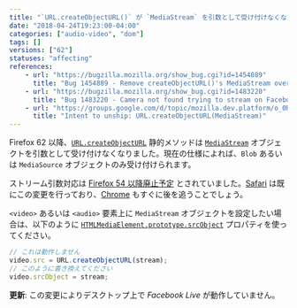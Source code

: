 ```yaml
---
title: "`URL.createObjectURL()` が `MediaStream` を引数として受け付けなくなりました"
date: "2018-04-24T19:23:00-04:00"
categories: ["audio-video", "dom"]
tags: []
versions: ["62"]
statuses: "affecting"
references:
    - url: "https://bugzilla.mozilla.org/show_bug.cgi?id=1454889"
      title: "Bug 1454889 - Remove createObjectURL()'s MediaStream overload"
    - url: "https://bugzilla.mozilla.org/show_bug.cgi?id=1483220"
      title: "Bug 1483220 - Camera not found trying to stream on Facebook"
    - url: "https://groups.google.com/d/topic/mozilla.dev.platform/o_0RoYoCmM4/discussion"
      title: "Intent to unship: URL.createObjectURL(MediaStream)"
---
```

Firefox 62 以降、[`URL.createObjectURL`](https://developer.mozilla.org/docs/Web/API/URL/createObjectURL) 静的メソッドは [`MediaStream`](https://developer.mozilla.org/docs/Web/API/MediaStream) オブジェクトを引数として受け付けなくなりました。現在の仕様によれば、`Blob` あるいは `MediaSource` オブジェクトのみ受け付けられます。

ストリーム引数対応は [Firefox 54 以降廃止予定](https://www.fxsitecompat.dev/ja/docs/2017/url-createobjecturl-stream-has-been-deprecated/) とされていました。[Safari](https://bugs.webkit.org/show_bug.cgi?id=167518) は既にこの変更を行っており、[Chrome](https://bugs.chromium.org/p/chromium/issues/detail?id=800767) もすぐに後を追うことでしょう。

`<video>` あるいは `<audio>` 要素上に `MediaStream` オブジェクトを設定したい場合は、以下のように [`HTMLMediaElement.prototype.srcObject`](https://developer.mozilla.org/docs/Web/API/HTMLMediaElement/srcObject) プロパティを使ってください。

```js
// これは動作しません
video.src = URL.createObjectURL(stream);
// このように書き換えてください
video.srcObject = stream;
```

**更新**: この変更によりデスクトップ上で *Facebook Live* が動作していません。

